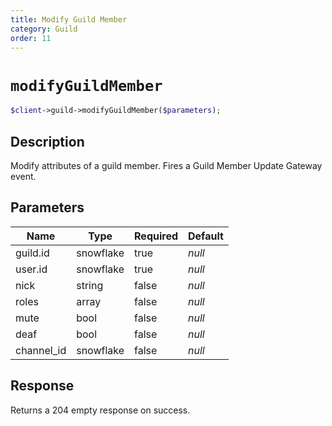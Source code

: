 ```yaml
---
title: Modify Guild Member
category: Guild
order: 11
---
```


# `modifyGuildMember`

```php
$client->guild->modifyGuildMember($parameters);
```

## Description

Modify attributes of a guild member.  Fires a Guild Member Update Gateway event.

## Parameters


Name | Type | Required | Default
--- | --- | --- | ---
guild.id | snowflake | true | *null*
user.id | snowflake | true | *null*
nick | string | false | *null*
roles | array | false | *null*
mute | bool | false | *null*
deaf | bool | false | *null*
channel_id | snowflake | false | *null*

## Response

Returns a 204 empty response on success.

